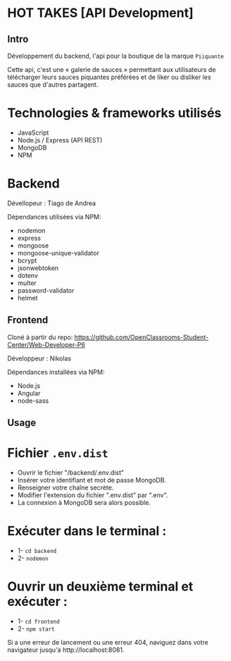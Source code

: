 # HOT TAKES [API Development]


## Intro ##


Développement du backend, l'api pour la boutique de la marque `Piiquante`

Cette api, c'est une « galerie de sauces » permettant aux utilisateurs de télécharger leurs sauces piquantes préférées et de liker ou disliker les sauces que d'autres partagent.


# Technologies & frameworks utilisés
- JavaScript
- Node.js / Express (API REST)
- MongoDB
- NPM

# Backend

Dévellopeur : Tiago de Andrea

Dépendances utilisées via NPM:
- nodemon
- express
- mongoose
- mongoose-unique-validator
- bcrypt
- jsonwebtoken
- dotenv
- multer
- password-validator
- helmet


## Frontend ##

Cloné à partir du repo: https://github.com/OpenClassrooms-Student-Center/Web-Developer-P6

Développeur : Nikolas 

Dépendances installées via NPM:
- Node.js
- Angular 
- node-sass 



## Usage ##

# Fichier `.env.dist`

- Ouvrir le fichier "/backend/.env.dist"
- Insérer votre identifiant et mot de passe MongoDB.
- Renseigner votre chaîne secrète.
- Modifier l'extension du fichier ".env.dist" par ".env".
- La connexion à MongoDB sera alors possible.

# Exécuter dans le terminal : 

- 1- `cd backend`
- 2- `nodemon`

# Ouvrir un deuxième terminal et exécuter :
- 1- `cd frontend`
- 2- `npm start`

Si a une erreur de lancement ou une erreur 404, naviguez dans votre navigateur jusqu'à http://localhost:8081.
